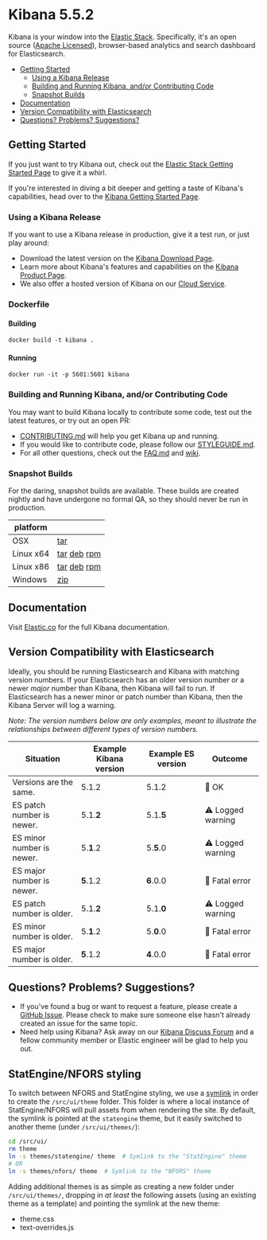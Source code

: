 # Kibana 5.5.2

Kibana is your window into the [Elastic Stack](https://www.elastic.co/products). Specifically, it's
an open source ([Apache Licensed](LICENSE.md)),
browser-based analytics and search dashboard for Elasticsearch.

- [Getting Started](#getting-started)
  - [Using a Kibana Release](#using-a-kibana-release)
  - [Building and Running Kibana, and/or Contributing Code](#building-and-running-kibana-andor-contributing-code)
  - [Snapshot Builds](#snapshot-builds)
- [Documentation](#documentation)
- [Version Compatibility with Elasticsearch](#version-compatibility-with-elasticsearch)
- [Questions? Problems? Suggestions?](#questions-problems-suggestions)

## Getting Started

If you just want to try Kibana out, check out the [Elastic Stack Getting Started Page](https://www.elastic.co/start) to give it a whirl.

If you're interested in diving a bit deeper and getting a taste of Kibana's capabilities, head over to the [Kibana Getting Started Page](https://www.elastic.co/guide/en/kibana/current/getting-started.html).

### Using a Kibana Release

If you want to use a Kibana release in production, give it a test run, or just play around:

- Download the latest version on the [Kibana Download Page](https://www.elastic.co/downloads/kibana).
- Learn more about Kibana's features and capabilities on the
[Kibana Product Page](https://www.elastic.co/products/kibana).
- We also offer a hosted version of Kibana on our
[Cloud Service](https://www.elastic.co/cloud/as-a-service).

### Dockerfile

#### Building
`docker build -t kibana .`

#### Running
`docker run -it -p 5601:5601 kibana`

### Building and Running Kibana, and/or Contributing Code

You may want to build Kibana locally to contribute some code, test out the latest features, or try
out an open PR:

- [CONTRIBUTING.md](CONTRIBUTING.md) will help you get Kibana up and running.
- If you would like to contribute code, please follow our [STYLEGUIDE.md](STYLEGUIDE.md).
- For all other questions, check out the [FAQ.md](FAQ.md) and
[wiki](https://github.com/elastic/kibana/wiki).

### Snapshot Builds

For the daring, snapshot builds are available. These builds are created nightly and have undergone no formal QA, so they should never be run in production.

| platform |  |
| --- | --- |
| OSX | [tar](https://snapshots.elastic.co/downloads/kibana/kibana-5.5.2-SNAPSHOT-darwin-x86_64.tar.gz) |
| Linux x64 | [tar](https://snapshots.elastic.co/downloads/kibana/kibana-5.5.2-SNAPSHOT-linux-x86_64.tar.gz) [deb](https://snapshots.elastic.co/downloads/kibana/kibana-5.5.2-SNAPSHOT-amd64.deb) [rpm](https://snapshots.elastic.co/downloads/kibana/kibana-5.5.2-SNAPSHOT-x86_64.rpm) |
| Linux x86 | [tar](https://snapshots.elastic.co/downloads/kibana/kibana-5.5.2-SNAPSHOT-linux-x86.tar.gz) [deb](https://snapshots.elastic.co/downloads/kibana/kibana-5.5.2-SNAPSHOT-i386.deb) [rpm](https://snapshots.elastic.co/downloads/kibana/kibana-5.5.2-SNAPSHOT-i686.rpm) |
| Windows | [zip](https://snapshots.elastic.co/downloads/kibana/kibana-5.5.2-SNAPSHOT-windows-x86.zip) |

## Documentation

Visit [Elastic.co](http://www.elastic.co/guide/en/kibana/current/index.html) for the full Kibana documentation.

## Version Compatibility with Elasticsearch

Ideally, you should be running Elasticsearch and Kibana with matching version numbers. If your Elasticsearch has an older version number or a newer _major_ number than Kibana, then Kibana will fail to run. If Elasticsearch has a newer minor or patch number than Kibana, then the Kibana Server will log a warning.

_Note: The version numbers below are only examples, meant to illustrate the relationships between different types of version numbers._

| Situation                 | Example Kibana version     | Example ES version | Outcome |
| ------------------------- | -------------------------- |------------------- | ------- |
| Versions are the same.    | 5.1.2                      | 5.1.2              | 💚 OK      |
| ES patch number is newer. | 5.1.__2__                  | 5.1.__5__          | ⚠️ Logged warning      |
| ES minor number is newer. | 5.__1__.2                  | 5.__5__.0          | ⚠️ Logged warning      |
| ES major number is newer. | __5__.1.2                  | __6__.0.0          | 🚫 Fatal error      |
| ES patch number is older. | 5.1.__2__                  | 5.1.__0__          | ⚠️ Logged warning      |
| ES minor number is older. | 5.__1__.2                  | 5.__0__.0          | 🚫 Fatal error      |
| ES major number is older. | __5__.1.2                  | __4__.0.0          | 🚫 Fatal error      |

## Questions? Problems? Suggestions?

- If you've found a bug or want to request a feature, please create a [GitHub Issue](https://github.com/elastic/kibana/issues/new).
Please check to make sure someone else hasn't already created an issue for the same topic.
- Need help using Kibana? Ask away on our [Kibana Discuss Forum](https://discuss.elastic.co/c/kibana) and a fellow community member or
Elastic engineer will be glad to help you out.

## StatEngine/NFORS styling

To switch between NFORS and StatEngine styling, we use a [symlink](https://kb.iu.edu/d/abbe) in order to create the `/src/ui/theme` folder.  This folder is where a local instance of StatEngine/NFORS will pull assets from when rendering the site.  By default, the symlink is pointed at the `statengine` theme, but it easily switched to another theme (under `/src/ui/themes/`):

```bash
cd /src/ui/
rm theme
ln -s themes/statengine/ theme  # Symlink to the "StatEngine" theme
# OR
ln -s themes/nfors/ theme  # Symlink to the "NFORS" theme
```

Adding additional themes is as simple as creating a new folder under `/src/ui/themes/`, dropping in _at least_ the following assets (using an existing theme as a template) and pointing the symlink at the new theme:

- theme.css
- text-overrides.js
